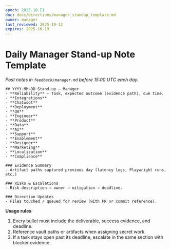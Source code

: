 ```yaml
---
epoch: 2025.10.E1
doc: docs/directions/manager_standup_template.md
owner: manager
last_reviewed: 2025-10-12
expires: 2025-10-19
---
```


# Daily Manager Stand-up Note Template

_Post notes in `feedback/manager.md` before 15:00 UTC each day._

```
## YYYY-MM-DD Stand-up — Manager
- **Reliability** — Task, expected outcome (evidence path), due time.
- **Integrations**
- **Chatwoot**
- **Deployment**
- **QA**
- **Engineer**
- **Product**
- **Data**
- **AI**
- **Support**
- **Enablement**
- **Designer**
- **Marketing**
- **Localization**
- **Compliance**

### Evidence Summary
- Artifact paths captured previous day (latency logs, Playwright runs, etc.)

### Risks & Escalations
- Risk description → owner → mitigation → deadline.

### Direction Updates
- Files touched / queued for review (with PR or commit reference).
```

**Usage rules**

1. Every bullet must include the deliverable, success evidence, and deadline.
2. Reference vault paths or artifacts when assigning secret work.
3. If a task stays open past its deadline, escalate in the same section with blocker evidence.
